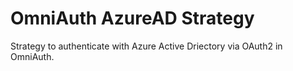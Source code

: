 # OmniAuth AzureAD Strategy
Strategy to authenticate with Azure Active Driectory via OAuth2 in OmniAuth.
